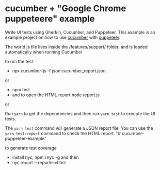 # cucumber + "Google Chrome puppeteere" example

Write UI tests using Gherkin, Cucumber, and Puppeteer. This example is an example project on how to use [cucumber](https://github.com/cucumber/cucumber-js) with [puppeteer](https://github.com/GoogleChrome/puppeteer).

The world.js file lives inside the /features/support/ folder, and is loaded automatically when running Cucumber  

to run the test 
- npx cucumber-js -f json:cucumber_report.json 

or 

- npm test     
- and to open the HTML report   node report.js 

or

Run `yarn` to get the dependencies and then run `yarn test` to execute the UI tests.

The `yarn test` command will generate a JSON report file. You can use the `yarn test:report` command to check the HTML report.
"# cucumber-puppeteer-example" 


to generate test coverage 
- install nyc, npm i nyc -g 
and then 
- nyc report --reporter=html 
